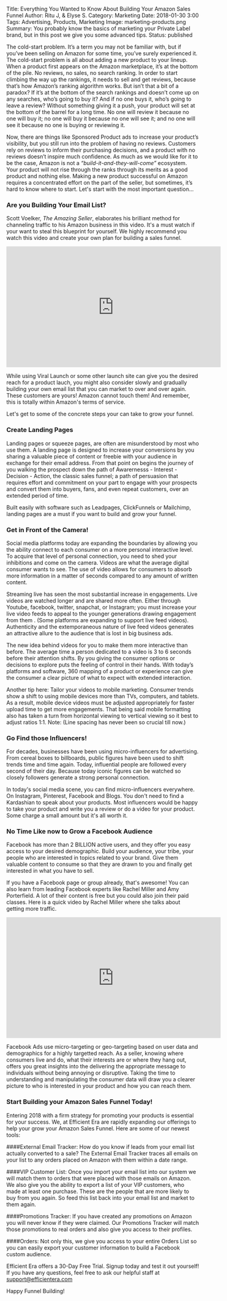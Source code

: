 Title: Everything You Wanted to Know About Building Your Amazon Sales Funnel
Author: Ritu J, & Elyse S.
Category: Marketing
Date: 2018-01-30 3:00
Tags: Advertising, Products, Marketing
Image: marketing-products.png
Summary: You probably know the basics of marketing your Private Label brand, but in this post we give you some advanced tips.
Status: published

The cold-start problem. It’s a term you may not be familiar with, but if you’ve been selling on Amazon for some time, you’ve surely experienced it. The cold-start problem is all about adding a new product to your lineup. When a product first appears on the Amazon marketplace, it’s at the bottom of the pile. No reviews, no sales, no search ranking. In order to start climbing the way up the rankings, it needs to sell and get reviews, because that’s how Amazon’s ranking algorithm works. But isn’t that a bit of a paradox? If it’s at the bottom of the search rankings and doesn’t come up on any searches, who’s going to buy it? And if no one buys it, who’s going to leave a review? Without something giving it a push, your product will set at the bottom of the barrel for a long time. No one will review it because no one will buy it; no one will buy it because no one will see it; and no one will see it because no one is buying or reviewing it.

Now, there are things like Sponsored Product ads to increase your product’s visibility, but you still run into the problem of having no reviews. Customers rely on reviews to inform their purchasing decisions, and a product with no reviews doesn’t inspire much confidence. As much as we would like for it to be the case, Amazon is not a *“build-it-and-they-will-come”* ecosystem. Your product will not rise through the ranks through its merits as a good product and nothing else. Making a new product successful on Amazon requires a concentrated effort on the part of the seller, but sometimes, it’s hard to know where to start. Let's start with the most important question...

### Are you Building Your Email List?

Scott Voelker, <i>The Amazing Seller</i>, elaborates his brilliant method for channeling traffic to his Amazon business in this video. It's a must watch if your want to steal this blueprint for yourself. We highly recommend you watch this video and create your own plan for building a sales funnel.

<p align="center">
<iframe src="https://www.facebook.com/plugins/video.php?href=https%3A%2F%2Fwww.facebook.com%2Ftheamazingseller%2Fvideos%2F805128766277824%2F&show_text=0&width=560" width="560" height="315" style="border:none;overflow:hidden" align="center" scrolling="no" frameborder="0" allowTransparency="true" allowFullScreen="true"></iframe>
</p>

While using Viral Launch or some other launch site can give you the desired reach for a product lauch, you might also consider slowly and gradually building your own email list that you can market to over and over again. These customers are yours! Amazon cannot touch them! And remember, this is totally within Amazon's terms of service.

Let's get to some of the concrete steps your can take to grow your funnel.

### Create Landing Pages ###
Landing pages or squeeze pages, are often are misunderstood by most who use them. A landing page is designed to increase your conversions by you sharing a valuable piece of content or freebie with your audience in exchange for their email address. From that point on begins the journey of you walking the prospect down the path of Awarernesss - Interest - Decision - Action, the classic sales funnel; a path of persuasion that requires effort and commitment on your part to engage with your prospects and convert them into buyers, fans, and even repeat customers, over an extended period of time.

Built easily with software such as Leadpages, ClickFunnels or Mailchimp, landing pages are a must if you want to build and grow your funnel.

### Get in Front of the Camera!
Social media platforms today are expanding the boundaries by allowing you the ability connect to each consumer on a more personal interactive level. To acquire that level of personal connection, you need to shed your inhibitions and come on the camera. Videos are what the average digital consumer wants to see. The use of video allows for consumers to absorb more information in a matter of seconds compared to any amount of written content.

Streaming live has seen the most substantial increase in engagements. Live videos are watched longer and are shared more often. Either through Youtube, facebook, twitter, snapchat, or Instagram; you must increase your live video feeds to appeal to the younger generations drawing engagement from them . (Some platforms are expanding to support live feed videos). Authenticity and the extemporaneous nature of live feed videos generates an attractive allure to the audience that is lost in big business ads.

The new idea behind videos for you to make them more interactive than before. The average time a person dedicated to a video is 3 to 6 seconds before their attention shifts. By you giving the consumer options or decisions to explore puts the feeling of control in their hands. With today’s platforms and software, 360 mapping of a product or experience can give the consumer a clear picture of what to expect with extended interaction.

Another tip here: Tailor your videos to mobile marketing. Consumer trends show a shift to using mobile devices more than TVs, computers, and tablets. As a result, mobile device videos must be adjusted appropriately for faster upload time to get more engagements. That being said mobile formatting also has taken a turn from horizontal viewing to vertical viewing so it best to adjust ratios 1:1. Note: (Line spacing has never been so crucial till now.)

### Go Find those Influencers! ###
For decades, businesses have been using micro-influencers for advertising. From cereal boxes to billboards, public figures have been used to shift trends time and time again. Today, influential people are followed every second of their day. Because today iconic figures can be watched so closely followers generate a strong personal connection.

In today's social media scene, you can find micro-influencers everywhere. On Instagram, Pinterest, Facebook and Blogs. You don't need to find a Kardashian to speak about your products. Most influencers would be happy to take your product and write you a review or do a video for your product. Some charge a small amount but it's all worth it.

### No Time Like now to Grow a Facebook Audience ###
Facebook has more than 2 BILLION active users, and they offer you easy access to your desired demographic. Build your audience, your tribe, your people who are interested in topics related to your brand. Give them valuable content to consume so that they are drawn to you and finally get interested in what you have to sell.

If you have a Facebook page or group already, that's awesome! You can also learn from leading Facebook experts like Rachel Miller and Amy Porterfield. A lot of their content is free but you could also join their paid classes. Here is a quick video by Rachel Miller where she talks about getting more traffic.

<p align="center">
<iframe width="560" height="315" src="https://www.youtube.com/embed/oiAacd4QVz0" frameborder="0" allow="autoplay; encrypted-media" allowfullscreen></iframe>
</p>

Facebook Ads use micro-targeting or geo-targeting based on user data and demographics for a highly targetted reach. As a seller, knowing where consumers live and do, what their interests are or where they hang out, offers you great insights into the delivering the appropriate message to individuals without being annoying or disruptive. Taking the time to understanding and manipulating the consumer data will draw you a clearer picture to who is interested in your product and how you can reach them.


### Start Building your Amazon Sales Funnel Today! ###
Entering 2018 with a firm strategy for promoting your products is essential for your success. We, at Efficient Era are rapidly expanding our offerings to help your grow your Amazon Sales Funnel. Here are some of our newest tools:

####External Email Tracker:
How do you know if leads from your email list actually converted to a sale? The External Email Tracker traces all emails on your list to any orders placed on Amazon with them within a date range.

####VIP Customer List:
Once you import your email list into our system we will match them to orders that were placed with those emails on Amazon. We also give you the ability to export a list of your VIP customers, who made at least one purchase. These are the people that are more likely to buy from you again. So feed this list back into your email list and market to them again.

####Promotions Tracker:
If you have created any promotions on Amazon you will never know if they were claimed. Our Promotions Tracker will match those promotions to real orders and also give you access to their profiles.

####Orders:
Not only this, we give you access to your entire Orders List so you can easily export your customer information to build a Facebook custom audience.

Efficient Era offers a 30-Day Free Trial. Signup today and test it out yourself! If you have any questions, feel free to ask our helpful staff at support@efficientera.com

Happy Funnel Building!

